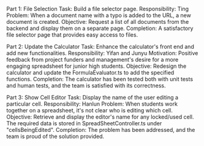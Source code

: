 Part 1: File Selection 
Task: Build a file selector page.
Responsibility: Ting
Problem: When a document name with a typo is added to the URL, a new document is created.
Objective: Request a list of all documents from the backend and display them on a separate page.
Completion: A satisfactory file selector page that provides easy access to files.



Part 2: Update the Calculator 
Task: Enhance the calculator's front end and add new functionalities.
Responsibility: Yifan and Junyu
Motivation: Positive feedback from project funders and management's desire for a more engaging spreadsheet for junior high students.
Objective: Redesign the calculator and update the FormulaEvaluator.ts to add the specified functions.
Completion: The calculator has been tested both with unit tests and human tests, and the team is satisfied with its correctness.



Part 3: Show Cell Editor 
Task: Display the name of the user editing a particular cell.
Responsibility: Hanlun
Problem: When students work together on a spreadsheet, it's not clear who is editing which cell.
Objective: Retrieve and display the editor's name for any locked/used cell. The required data is stored in SpreadSheetController.ts under "cellsBeingEdited".
Completion: The problem has been addressed, and the team is proud of the solution provided.